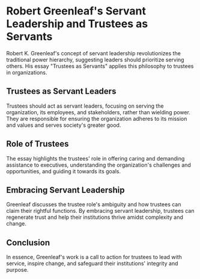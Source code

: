 # Robert Greenleaf's Servant Leadership and Trustees as Servants

Robert K. Greenleaf's concept of servant leadership revolutionizes the traditional power hierarchy, suggesting leaders should prioritize serving others. His essay "Trustees as Servants" applies this philosophy to trustees in organizations.

## Trustees as Servant Leaders
Trustees should act as servant leaders, focusing on serving the organization, its employees, and stakeholders, rather than wielding power. They are responsible for ensuring the organization adheres to its mission and values and serves society's greater good.



## Role of Trustees
The essay highlights the trustees' role in offering caring and demanding assistance to executives, understanding the organization's challenges and opportunities, and guiding it towards its goals.

## Embracing Servant Leadership
Greenleaf discusses the trustee role's ambiguity and how trustees can claim their rightful functions. By embracing servant leadership, trustees can regenerate trust and help their institutions thrive amidst complexity and change.

## Conclusion
In essence, Greenleaf's work is a call to action for trustees to lead with service, inspire change, and safeguard their institutions' integrity and purpose.

